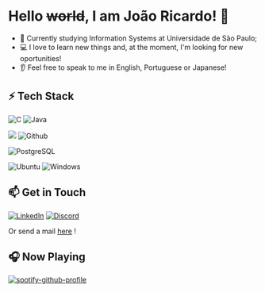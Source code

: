 # Hello ~~world~~, I am João Ricardo! 👋
- 🌱 Currently studying Information Systems at Universidade de São Paulo;
- :computer: I love to learn new things and, at the moment, I'm looking for new oportunities!
- :ear: Feel free to speak to me in English, Portuguese or Japanese!

## ⚡ Tech Stack

![C](https://img.shields.io/badge/C-00599C?style=for-the-badge&logo=c&logoColor=white) ![Java](https://img.shields.io/badge/java-%23ED8B00.svg?style=for-the-badge&logo=openjdk&logoColor=white)

![](https://img.shields.io/badge/git%20-%23F05033.svg?&style=for-the-badge&logo=git&logoColor=white)  ![Github](https://img.shields.io/badge/github%20-%23121011.svg?&style=for-the-badge&logo=github&logoColor=white)

![PostgreSQL](https://img.shields.io/badge/PostgreSQL-000?style=for-the-badge&logo=postgresql)

![Ubuntu](https://img.shields.io/badge/Ubuntu-E95420?style=for-the-badge&logo=ubuntu&logoColor=white) ![Windows](https://img.shields.io/badge/Windows-0078D6?style=for-the-badge&logo=windows&logoColor=white)

## 📫 Get in Touch

[![LinkedIn](https://img.shields.io/badge/LinkedIn-0077B5?style=for-the-badge&logo=linkedin&logoColor=white)](https://www.linkedin.com/in/jo%C3%A3o-ricardo-paiva-camargo-591b11293/) [![Discord](https://img.shields.io/badge/Discord-%235865F2.svg?style=for-the-badge&logo=discord&logoColor=white)](https://discord.com/users/319615813680365568)

Or send a mail [here](mailto:jrpiavacamargo@gmail.com) !

## 🎧 Now Playing

[![spotify-github-profile](https://spotify-github-profile.kittinanx.com/api/view?uid=n9sbc949pb9s6j8o3banerhzt&cover_image=true&theme=novatorem&show_offline=false&background_color=121212&interchange=true&bar_color=53b14f&bar_color_cover=true)](https://spotify-github-profile.kittinanx.com/api/view?uid=n9sbc949pb9s6j8o3banerhzt&redirect=true)
<br/>
